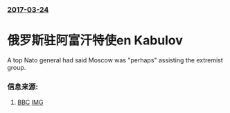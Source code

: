 ### [2017-03-24](/news/2017/03/24/index.md)

##### 
# 俄罗斯驻阿富汗特使en Kabulov 

A top Nato general had said Moscow was "perhaps" assisting the extremist group.


### 信息来源:

1. [BBC](http://www.bbc.com/news/world-asia-39383726) [IMG](https://ichef.bbci.co.uk/news/1024/branded_news/EE84/production/_95306016_ae4fc360-a424-4f75-965a-f7246cdf40cb.jpg)
